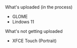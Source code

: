 What's uploaded (in the process)
- GLOME
- Lindows 11

What's not getting uploaded
- XFCE Touch (Portrait)
